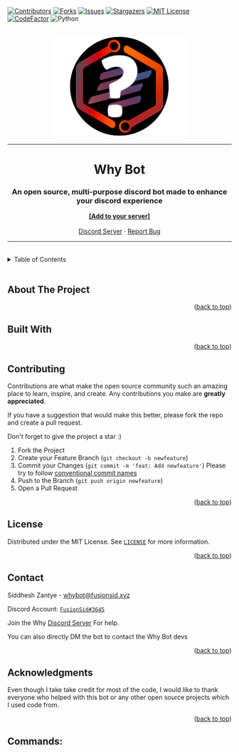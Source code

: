 <div id="top"></div>

[![Contributors][contributors-shield]][contributors-url]
[![Forks][forks-shield]][forks-url]
[![Issues][issues-shield]][issues-url]
[![Stargazers][stars-shield]][stars-url]
[![MIT License][license-shield]][license-url]
[![CodeFactor](https://img.shields.io/codefactor/grade/github/FusionSid/Why-Bot?style=for-the-badge)](https://www.codefactor.io/repository/github/fusionsid/why-bot)
![Python](https://img.shields.io/badge/python-3670A0?style=for-the-badge&logo=python&logoColor=ffdd54)

<br />
<div align="center">
  <a href="https://discord.gg/ryEmgnpKND">
    <img src="assets/images/logo.png" alt="Logo" width="300" height="225">
  </a>
  <!-- <a href="https://discord.gg/ryEmgnpKND">
    <img src="https://api.fusionsid.xyz/api/discord/image?user_id=896932646846885898"></img>
  </a> -->

----

  <h1 align="center">Why Bot</h1>

  <p align="center">
    <h3>An open source, multi-purpose discord bot made to enhance your discord experience</h3>
    <a href="https://discord.com/api/oauth2/authorize?client_id=896932646846885898&permissions=8&scope=bot%20applications.commands"><strong>[Add to your server]</strong></a>
    <br />
    <br />
    <a href="https://discord.gg/ryEmgnpKND">Discord Server</a>
    ·
    <a href="https://github.com/FusionSid/Why-Bot/issues">Report Bug</a>
  </p>
</div>

---

<br />
<details>
  <summary>Table of Contents</summary>
  <ol>
    <li><a href="#about-the-project">About The Project</a></li>
    <li><a href="#built-with">Built With</a></li>
    <li><a href="#contributing">Contributing</a></li>
    <li><a href="#license">License</a></li>
    <li><a href="#contact">Contact</a></li>
    <li><a href="#acknowledgments">Acknowledgments</a></li>
    <li><a href="#commands">Commands</a></li>
  </ol>
</details>
<br />


## About The Project



<p align="right">(<a href="#top">back to top</a>)</p>



## Built With



<p align="right">(<a href="#top">back to top</a>)</p>


## Contributing

Contributions are what make the open source community such an amazing place to learn, inspire, and create. Any contributions you make are **greatly appreciated**.

If you have a suggestion that would make this better, please fork the repo and create a pull request.

Don't forget to give the project a star :)

1. Fork the Project
2. Create your Feature Branch (`git checkout -b newfeature`)
3. Commit your Changes (`git commit -m 'feat: Add newfeature'`) Please try to follow [conventional commit names](https://www.conventionalcommits.org/en/v1.0.0/)
4. Push to the Branch (`git push origin newfeature`)
5. Open a Pull Request

<p align="right">(<a href="#top">back to top</a>)</p>

## License

Distributed under the MIT License. See [`LICENSE`](/LICENCE) for more information.

<p align="right">(<a href="#top">back to top</a>)</p>


## Contact

Siddhesh Zantye - whybot@fusionsid.xyz

Discord Account: [`FusionSid#3645`](https://discordapp.com/users/624076054969188363)

Join the Why [Discord Server](https://discord.gg/ryEmgnpKND) For help.

You can also directly DM the bot to contact the Why Bot devs
<p align="right">(<a href="#top">back to top</a>)</p>


## Acknowledgments

Even though I take take credit for most of the code, I would like to thank everyone who helped with this bot or any other open source projects which I used code from.

<p align="right">(<a href="#top">back to top</a>)</p>

## Commands:



[contributors-shield]: https://img.shields.io/github/contributors/FusionSid/Why-Bot.svg?style=for-the-badge
[contributors-url]: https://github.com/FusionSid/Why-Bot/graphs/contributors
[forks-shield]: https://img.shields.io/github/forks/FusionSid/Why-Bot.svg?style=for-the-badge
[forks-url]: https://github.com/FusionSid/Why-Bot/network/members
[stars-shield]: https://img.shields.io/github/stars/FusionSid/Why-Bot.svg?style=for-the-badge
[stars-url]: https://github.com/FusionSid/Why-Bot/stargazers
[issues-shield]: https://img.shields.io/github/issues/FusionSid/Why-Bot.svg?style=for-the-badge
[issues-url]: https://github.com/FusionSid/Why-Bot/issues
[license-shield]: https://img.shields.io/github/license/FusionSid/Why-Bot.svg?style=for-the-badge
[license-url]: https://github.com/FusionSid/Why-Bot/blob/master/LICENSE.txt